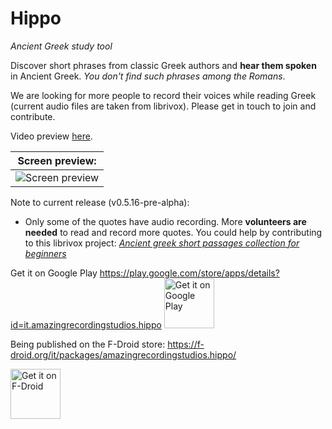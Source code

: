 # Hippo

*Ancient Greek study tool*

Discover short phrases from classic Greek authors and __hear them spoken__ in Ancient Greek. *You don't find such phrases among the Romans*.

We are looking for more people to record their voices while reading Greek (current audio files are taken from librivox). Please get in touch to join and contribute.

Video preview [here](https://youtu.be/E-xyT1h9bJU).

| Screen preview: |
| ---
| ![Screen preview](https://i.imgur.com/WuIVsjw.png) |

Note to current release (v0.5.16-pre-alpha):
* Only some of the quotes have audio recording. More __volunteers are needed__ to read and record more quotes. You could help by contributing to this librivox project: *[Ancient greek short passages collection for beginners](https://forum.librivox.org/viewtopic.php?f=1&t=77615)*

Get it on Google Play https://play.google.com/store/apps/details?id=it.amazingrecordingstudios.hippo
[<img src="https://play.google.com/intl/en_us/badges/static/images/badges/en_badge_web_generic.png"
    alt="Get it on Google Play"
    height="80">](https://play.google.com/store/apps/details?id=it.amazingrecordingstudios.hippo)

Being published on the F-Droid store: https://f-droid.org/it/packages/amazingrecordingstudios.hippo/

[<img src="https://fdroid.gitlab.io/artwork/badge/get-it-on.png"
    alt="Get it on F-Droid"
    height="80">](https://f-droid.org/it/packages/amazingrecordingstudios.hippo/)
